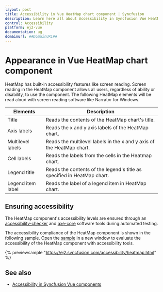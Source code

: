 ```yaml
---
layout: post
title: Accessibility in Vue HeatMap chart component | Syncfusion
description: Learn here all about Accessibility in Syncfusion Vue HeatMap chart component of Syncfusion Essential JS 2 and more.
control: Accessibility 
platform: ej2-vue
documentation: ug
domainurl: ##DomainURL##
---
```


# Appearance in Vue HeatMap chart component

HeatMap has built-in accessibility features like screen reading. Screen reading in the HeatMap component allows all users, regardless of ability or disability, to use the component. The following HeatMap elements will be read aloud with screen reading software like Narrator for Windows.

| Elements | Description |
| --- | --- |
| Title | Reads the contents of the HeatMap chart's title. |
| Axis labels | Reads the x and y axis labels of the HeatMap chart. |
| Multilevel labels | Reads the multilevel labels in the x and y axis of the HeatMap chart. |
| Cell labels | Reads the labels from the cells in the Heatmap chart. |
| Legend title | Reads the contents of the legend's title as specified in HeatMap chart. |
| Legend item label | Reads the label of a legend item in HeatMap chart. |

## Ensuring accessibility

The HeatMap component's accessibility levels are ensured through an [accessibility-checker](https://www.npmjs.com/package/accessibility-checker) and [axe-core](https://www.npmjs.com/package/axe-core) software tools during automated testing.

The accessibility compliance of the HeatMap component is shown in the following sample. Open the [sample](https://ej2.syncfusion.com/accessibility/heatmap.html) in a new window to evaluate the accessibility of the HeatMap component with accessibility tools.

{% previewsample "https://ej2.syncfusion.com/accessibility/heatmap.html" %}

## See also

* [Accessibility in Syncfusion Vue components](../common/accessibility)

